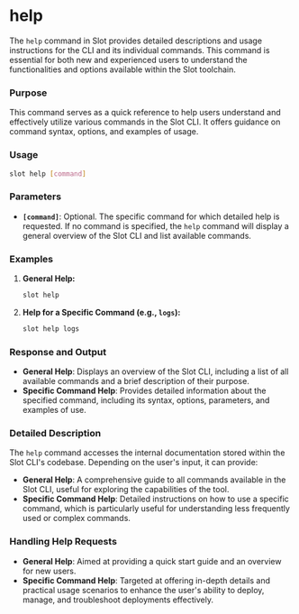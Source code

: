 # help

The `help` command in Slot provides detailed descriptions and usage instructions for the CLI and its individual commands. This command is essential for both new and experienced users to understand the functionalities and options available within the Slot toolchain.

### Purpose

This command serves as a quick reference to help users understand and effectively utilize various commands in the Slot CLI. It offers guidance on command syntax, options, and examples of usage.

### Usage

```sh
slot help [command]
```

### Parameters

- **`[command]`**: Optional. The specific command for which detailed help is requested. If no command is specified, the `help` command will display a general overview of the Slot CLI and list available commands.

### Examples

1. **General Help:**
    
    ```sh
    slot help
    ```
    
2. **Help for a Specific Command (e.g., `logs`):**
    
    ```sh
    slot help logs
    ```
    

### Response and Output

- **General Help**: Displays an overview of the Slot CLI, including a list of all available commands and a brief description of their purpose.
- **Specific Command Help**: Provides detailed information about the specified command, including its syntax, options, parameters, and examples of use.

### Detailed Description

The `help` command accesses the internal documentation stored within the Slot CLI's codebase. Depending on the user's input, it can provide:

- **General Help**: A comprehensive guide to all commands available in the Slot CLI, useful for exploring the capabilities of the tool.
- **Specific Command Help**: Detailed instructions on how to use a specific command, which is particularly useful for understanding less frequently used or complex commands.

### Handling Help Requests

- **General Help**: Aimed at providing a quick start guide and an overview for new users.
- **Specific Command Help**: Targeted at offering in-depth details and practical usage scenarios to enhance the user's ability to deploy, manage, and troubleshoot deployments effectively.